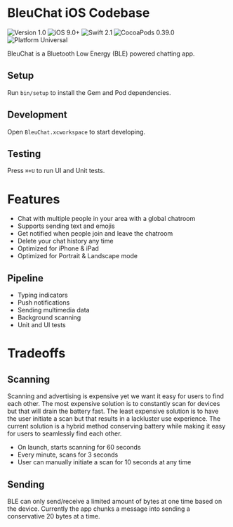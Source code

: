 BleuChat iOS Codebase
=====================

![Version 1.0](http://img.shields.io/badge/Version-1.0-brightgreen.svg) ![iOS 9.0+](http://img.shields.io/badge/iOS-9.0+-blue.svg) ![Swift 2.1](http://img.shields.io/badge/Swift-2.1-orange.svg) ![CocoaPods 0.39.0](http://img.shields.io/badge/CocoaPods-0.39.0-red.svg) ![Platform Universal](http://img.shields.io/badge/Platform-Universal-lightgrey.svg)

BleuChat is a Bluetooth Low Energy (BLE) powered chatting app.

Setup
-----

Run `bin/setup` to install the Gem and Pod dependencies.

Development
-----------

Open `BleuChat.xcworkspace` to start developing.

Testing
-------

Press `⌘+U` to run UI and Unit tests.

Features
========

- Chat with multiple people in your area with a global chatroom
- Supports sending text and emojis
- Get notified when people join and leave the chatroom
- Delete your chat history any time
- Optimized for iPhone & iPad
- Optimized for Portrait & Landscape mode

Pipeline
--------

- Typing indicators
- Push notifications
- Sending multimedia data
- Background scanning
- Unit and UI tests

Tradeoffs
=========

Scanning
--------

Scanning and advertising is expensive yet we want it easy for users to find each other. The most expensive solution is to constantly scan for devices but that will drain the battery fast. The least expensive solution is to have the user initiate a scan but that results in a lackluster use experience. The current solution is a hybrid method conserving battery while making it easy for users to seamlessly find each other.

- On launch, starts scanning for 60 seconds
- Every minute, scans for 3 seconds
- User can manually initiate a scan for 10 seconds at any time

Sending
-------

BLE can only send/receive a limited amount of bytes at one time based on the device. Currently the app chunks a message into sending a conservative 20 bytes at a time.